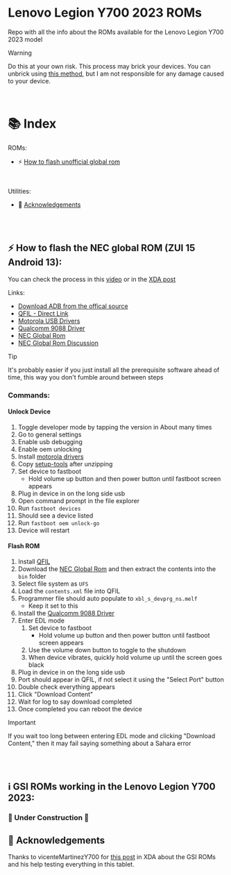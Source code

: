 # Lenovo Legion Y700 2023 ROMs

Repo with all the info about the ROMs available for the Lenovo Legion Y700 2023 model

> [!WARNING]
> Do this at your own risk. This process may brick your devices. You can unbrick using [this method](https://www.youtube.com/watch?v=VaCjtUDoqXA), but I am not responsible for any damage caused to your device.

</br>

# 📚 Index

ROMs:

- ⚡ [How to flash unofficial global rom](#global-rom)

<br>

Utilities:

- 🚀 [Acknowledgements](#acknowledgements)

<br>
<br>

## ⚡ How to flash the NEC global ROM (ZUI 15 Android 13): <a name=global-rom></a>

You can check the process in this [video](https://www.youtube.com/watch?v=VaCjtUDoqXA) or in the [XDA post](https://xdaforums.com/t/guide-unbrick-lenovo-y700-tablet.4509297/)

Links:

- [Download ADB from the offical source](https://developer.android.com/studio/releases/platform-tools?hl=es-419)
- [QFIL - Direct Link](https://qpsttool.com/qpst-tool-v2-7-496)
- [Motorola USB Drivers](https://en-us.support.motorola.com/app/answers/detail/a_id/88481/)
- [Qualcomm 9088 Driver](https://androiddatahost.com/nbyn6)
- [NEC Global Rom](https://mirrors.lolinet.com/firmware/nec/NEC_Lavie_Tab_9QHD1/)
- [NEC Global Rom Discussion](https://xdaforums.com/t/y700-2023-nec-lavie-tab-9qhd1.4642255/)

> [!TIP]
> It's probably easier if you just install all the prerequisite software ahead of time, this way you don't fumble around between steps

### Commands:

#### Unlock Device

1. Toggle developer mode by tapping the version in About many times
1. Go to general settings
1. Enable usb debugging
1. Enable oem unlocking
1. Install [motorola drivers](https://en-us.support.motorola.com/app/answers/detail/a_id/88481/)
1. Copy [setup-tools](https://developer.android.com/studio/releases/platform-tools?hl=es-419) after unzipping
1. Set device to fastboot
   - Hold volume up button and then power button until fastboot screen appears
1. Plug in device in on the long side usb
1. Open command prompt in the file explorer
1. Run `fastboot devices`
1. Should see a device listed
1. Run `fastboot oem unlock-go`
1. Device will restart

#### Flash ROM

1. Install [QFIL](https://qpsttool.com/qpst-tool-v2-7-496)
1. Download the [NEC Global Rom](https://mirrors.lolinet.com/firmware/nec/NEC_Lavie_Tab_9QHD1/) and then extract the contents into the `bin` folder
1. Select file system as `UFS`
1. Load the `contents.xml` file into QFIL
1. Programmer file should auto populate to `xbl_s_devprg_ns.melf`
   - Keep it set to this
1. Install the [Qualcomm 9088 Driver](https://androiddatahost.com/nbyn6)
1. Enter EDL mode
   1. Set device to fastboot
      - Hold volume up button and then power button until fastboot screen appears
   1. Use the volume down button to toggle to the shutdown
   1. When device vibrates, quickly hold volume up until the screen goes black
1. Plug in device in on the long side usb
1. Port should appear in QFIL, if not select it using the "Select Port" button
1. Double check everything appears
1. Click "Download Content"
1. Wait for log to say download completed
1. Once completed you can reboot the device

> [!IMPORTANT]
> If you wait too long between entering EDL mode and clicking "Download Content," then it may fail saying something about a Sahara error

<br>
<br>

## ℹ️ GSI ROMs working in the Lenovo Legion Y700 2023: <a name=info></a>

### 🚧 Under Construction 🚧

## 🚀 Acknowledgements <a name=acknowledgements></a>

Thanks to vicenteMartinezY700 for [this post](https://xdaforums.com/t/how-to-install-gsi-with-google-services-on-legion-y700-netflix-problem-solved-games-payment-issue-solved.4651090/) in XDA about the GSI ROMs and his help testing everything in this tablet.
